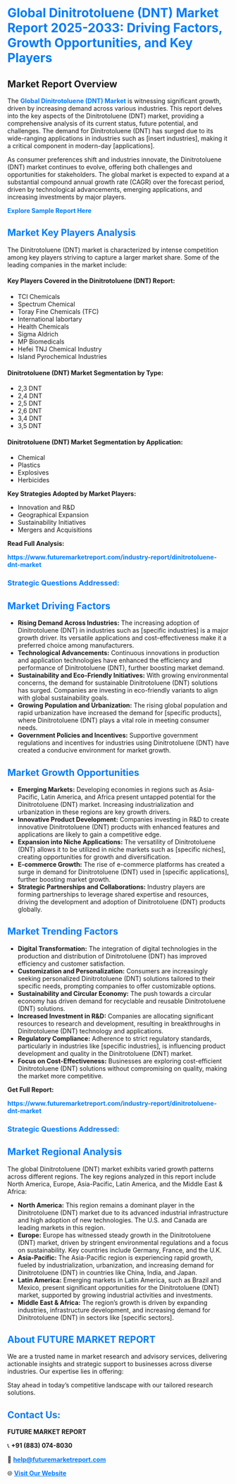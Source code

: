 <h1 style="color: #007BFF;">Global Dinitrotoluene (DNT) Market Report 2025-2033: Driving Factors, Growth Opportunities, and Key Players</h1>

<section id="overview">
<h2>Market Report Overview</h2>
<p>The <a href="https://www.futuremarketreport.com/industry-report/dinitrotoluene-dnt-market" style="color: #007BFF; text-decoration: none;"><strong>Global Dinitrotoluene (DNT) Market</strong></a> is witnessing significant growth, driven by increasing demand across various industries. This report delves into the key aspects of the Dinitrotoluene (DNT) market, providing a comprehensive analysis of its current status, future potential, and challenges. The demand for Dinitrotoluene (DNT) has surged due to its wide-ranging applications in industries such as [insert industries], making it a critical component in modern-day [applications].</p>
<p>As consumer preferences shift and industries innovate, the Dinitrotoluene (DNT) market continues to evolve, offering both challenges and opportunities for stakeholders. The global market is expected to expand at a substantial compound annual growth rate (CAGR) over the forecast period, driven by technological advancements, emerging applications, and increasing investments by major players.</p>
</section>

<section id="overview">
<p><a href="https://www.futuremarketreport.com/request-sample/reportId=58111" style="color: #007BFF; text-decoration: none;"><strong>Explore Sample Report Here</strong></a></p>
</section>

<section id="key-players">
<h2 style="color: #007BFF;">Market Key Players Analysis</h2>
<p>The Dinitrotoluene (DNT) market is characterized by intense competition among key players striving to capture a larger market share. Some of the leading companies in the market include:</p>
<h4>Key Players Covered in the Dinitrotoluene (DNT) Report:</h4>
<ul><li>TCI Chemicals</li><li>Spectrum Chemical</li><li>Toray Fine Chemicals (TFC)</li><li>International labortary</li><li>Health Chemicals</li><li>Sigma Aldrich</li><li>MP Biomedicals</li><li>Hefei TNJ Chemical Industry</li><li>Island Pyrochemical Industries</li></ul>
<h4>Dinitrotoluene (DNT) Market Segmentation by Type:</h4>
<ul><li>2,3 DNT</li><li>2,4 DNT</li><li>2,5 DNT</li><li>2,6 DNT</li><li>3,4 DNT</li><li>3,5 DNT</li></ul>

<h4>Dinitrotoluene (DNT) Market Segmentation by Application:</h4>
<ul><li>Chemical</li><li>Plastics</li><li>Explosives</li><li>Herbicides</li></ul>
<p><strong>Key Strategies Adopted by Market Players:</strong></p>
<ul>
<li>Innovation and R&D</li>
<li>Geographical Expansion</li>
<li>Sustainability Initiatives</li>
<li>Mergers and Acquisitions</li>
</ul>
</section>

<section>
<p><strong>Read Full Analysis: </strong></p><a href="https://www.futuremarketreport.com/industry-report/dinitrotoluene-dnt-market" style="color: #007BFF; text-decoration: none;"><strong>https://www.futuremarketreport.com/industry-report/dinitrotoluene-dnt-market</strong></a>
<h3 style="color: #007BFF;">Strategic Questions Addressed:</h3>
</section>

<section id="driving-factors">
<h2 style="color: #007BFF;">Market Driving Factors</h2>
<ul>
<li><strong>Rising Demand Across Industries:</strong> The increasing adoption of Dinitrotoluene (DNT) in industries such as [specific industries] is a major growth driver. Its versatile applications and cost-effectiveness make it a preferred choice among manufacturers.</li>
<li><strong>Technological Advancements:</strong> Continuous innovations in production and application technologies have enhanced the efficiency and performance of Dinitrotoluene (DNT), further boosting market demand.</li>
<li><strong>Sustainability and Eco-Friendly Initiatives:</strong> With growing environmental concerns, the demand for sustainable Dinitrotoluene (DNT) solutions has surged. Companies are investing in eco-friendly variants to align with global sustainability goals.</li>
<li><strong>Growing Population and Urbanization:</strong> The rising global population and rapid urbanization have increased the demand for [specific products], where Dinitrotoluene (DNT) plays a vital role in meeting consumer needs.</li>
<li><strong>Government Policies and Incentives:</strong> Supportive government regulations and incentives for industries using Dinitrotoluene (DNT) have created a conducive environment for market growth.</li>
</ul>
</section>

<section id="growth-opportunities">
<h2 style="color: #007BFF;">Market Growth Opportunities</h2>
<ul>
<li><strong>Emerging Markets:</strong> Developing economies in regions such as Asia-Pacific, Latin America, and Africa present untapped potential for the Dinitrotoluene (DNT) market. Increasing industrialization and urbanization in these regions are key growth drivers.</li>
<li><strong>Innovative Product Development:</strong> Companies investing in R&D to create innovative Dinitrotoluene (DNT) products with enhanced features and applications are likely to gain a competitive edge.</li>
<li><strong>Expansion into Niche Applications:</strong> The versatility of Dinitrotoluene (DNT) allows it to be utilized in niche markets such as [specific niches], creating opportunities for growth and diversification.</li>
<li><strong>E-commerce Growth:</strong> The rise of e-commerce platforms has created a surge in demand for Dinitrotoluene (DNT) used in [specific applications], further boosting market growth.</li>
<li><strong>Strategic Partnerships and Collaborations:</strong> Industry players are forming partnerships to leverage shared expertise and resources, driving the development and adoption of Dinitrotoluene (DNT) products globally.</li>
</ul>
</section>

<section id="trending-factors">
<h2 style="color: #007BFF;">Market Trending Factors</h2>
<ul>
<li><strong>Digital Transformation:</strong> The integration of digital technologies in the production and distribution of Dinitrotoluene (DNT) has improved efficiency and customer satisfaction.</li>
<li><strong>Customization and Personalization:</strong> Consumers are increasingly seeking personalized Dinitrotoluene (DNT) solutions tailored to their specific needs, prompting companies to offer customizable options.</li>
<li><strong>Sustainability and Circular Economy:</strong> The push towards a circular economy has driven demand for recyclable and reusable Dinitrotoluene (DNT) solutions.</li>
<li><strong>Increased Investment in R&D:</strong> Companies are allocating significant resources to research and development, resulting in breakthroughs in Dinitrotoluene (DNT) technology and applications.</li>
<li><strong>Regulatory Compliance:</strong> Adherence to strict regulatory standards, particularly in industries like [specific industries], is influencing product development and quality in the Dinitrotoluene (DNT) market.</li>
<li><strong>Focus on Cost-Effectiveness:</strong> Businesses are exploring cost-efficient Dinitrotoluene (DNT) solutions without compromising on quality, making the market more competitive.</li>
</ul>
</section>

<section>
<p><strong>Get Full Report: </strong></p><a href="https://www.futuremarketreport.com/industry-report/dinitrotoluene-dnt-market" style="color: #007BFF; text-decoration: none;"><strong>https://www.futuremarketreport.com/industry-report/dinitrotoluene-dnt-market</strong></a>
<h3 style="color: #007BFF;">Strategic Questions Addressed:</h3>
</section>


<section id="regional-analysis">
<h2 style="color: #007BFF;">Market Regional Analysis</h2>
<p>The global Dinitrotoluene (DNT) market exhibits varied growth patterns across different regions. The key regions analyzed in this report include North America, Europe, Asia-Pacific, Latin America, and the Middle East & Africa:</p>
<ul>
<li><strong>North America:</strong> This region remains a dominant player in the Dinitrotoluene (DNT) market due to its advanced industrial infrastructure and high adoption of new technologies. The U.S. and Canada are leading markets in this region.</li>
<li><strong>Europe:</strong> Europe has witnessed steady growth in the Dinitrotoluene (DNT) market, driven by stringent environmental regulations and a focus on sustainability. Key countries include Germany, France, and the U.K.</li>
<li><strong>Asia-Pacific:</strong> The Asia-Pacific region is experiencing rapid growth, fueled by industrialization, urbanization, and increasing demand for Dinitrotoluene (DNT) in countries like China, India, and Japan.</li>
<li><strong>Latin America:</strong> Emerging markets in Latin America, such as Brazil and Mexico, present significant opportunities for the Dinitrotoluene (DNT) market, supported by growing industrial activities and investments.</li>
<li><strong>Middle East & Africa:</strong> The region’s growth is driven by expanding industries, infrastructure development, and increasing demand for Dinitrotoluene (DNT) in sectors like [specific sectors].</li>
</ul>
</section>

<footer>
<h2 style="color: #007BFF;">About FUTURE MARKET REPORT</h2>
<p>We are a trusted name in market research and advisory services, delivering actionable insights and strategic support to businesses across diverse industries. Our expertise lies in offering:</p>

<p>Stay ahead in today’s competitive landscape with our tailored research solutions.</p>

<h2 style="color: #007BFF;">Contact Us:</h2>
<p><strong>FUTURE MARKET REPORT</strong></p>
<p>📞 <strong>+91 (883) 074-8030</strong></p>
<p>📧 <strong><a href="mailto:help@futuremarketreport.com" style="color: #007BFF;">help@futuremarketreport.com</a></strong></p>
<p>🌐 <strong><a href="https://www.futuremarketreport.com/" style="color: #007BFF;">Visit Our Website</a></strong></p>
</footer>